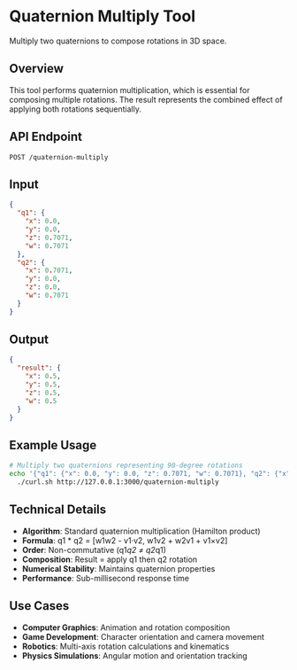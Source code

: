 # Quaternion Multiply Tool

Multiply two quaternions to compose rotations in 3D space.

## Overview

This tool performs quaternion multiplication, which is essential for composing multiple rotations. The result represents the combined effect of applying both rotations sequentially.

## API Endpoint

```
POST /quaternion-multiply
```

## Input

```json
{
  "q1": {
    "x": 0.0,
    "y": 0.0,
    "z": 0.7071,
    "w": 0.7071
  },
  "q2": {
    "x": 0.7071,
    "y": 0.0,
    "z": 0.0,
    "w": 0.7071
  }
}
```

## Output

```json
{
  "result": {
    "x": 0.5,
    "y": 0.5,
    "z": 0.5,
    "w": 0.5
  }
}
```

## Example Usage

```bash
# Multiply two quaternions representing 90-degree rotations
echo '{"q1": {"x": 0.0, "y": 0.0, "z": 0.7071, "w": 0.7071}, "q2": {"x": 0.7071, "y": 0.0, "z": 0.0, "w": 0.7071}}' | \
  ./curl.sh http://127.0.0.1:3000/quaternion-multiply
```

## Technical Details

- **Algorithm**: Standard quaternion multiplication (Hamilton product)
- **Formula**: q1 * q2 = [w1w2 - v1·v2, w1v2 + w2v1 + v1×v2]
- **Order**: Non-commutative (q1*q2 ≠ q2*q1)
- **Composition**: Result = apply q1 then q2 rotation
- **Numerical Stability**: Maintains quaternion properties
- **Performance**: Sub-millisecond response time

## Use Cases

- **Computer Graphics**: Animation and rotation composition
- **Game Development**: Character orientation and camera movement
- **Robotics**: Multi-axis rotation calculations and kinematics
- **Physics Simulations**: Angular motion and orientation tracking